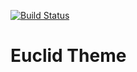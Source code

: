 [![Build Status](https://travis-ci.org/Automattic/_s.svg?branch=master)](https://travis-ci.org/Automattic/_s)

Euclid Theme
============